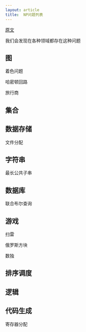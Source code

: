 ```yaml
---
layout: article
title:  NP问题列表
---
```


[原文](http://www.users.csbsju.edu/~lziegler/CS338/NP-Complete%20Problems.html)

我们会发现在各种领域都存在这种问题

## 图

着色问题

哈密顿回路

旅行商

## 集合


## 数据存储

文件分配



## 字符串 

最长公共子串

## 数据库

联合布尔查询

## 游戏

扫雷

俄罗斯方块

数独

## 排序调度

## 逻辑

## 代码生成

寄存器分配
